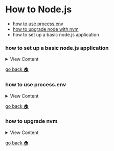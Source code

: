# How to Node.js

- [how to use process.env][env]
- [how to upgrade node with nvm][upgrade-nvm]
- how to set up a basic node.js application

[home]:#how-to-nodejs
[env]:#how-to-use-processenv
[upgrade-nvm]:#how-to-upgrade-nvm


### how to set up a  basic node.js application

<details>
<summary>
View Content
</summary>

:link: **Reference**

- []()
---

1. first create a new folder and type npm init
2. now install express `npm i express --save`
3. now install dependencies that's needed 

```
 npm i  body-parser cookie-parser cors debug crypto dotenv
```
4. create the index js file that is supposed to initialize the express app 

```js
const express = require('express')
const app = express()
const port = 3005 // choose the port that is opened in your environment

app.get('/', (req, res) => {
  res.send('Hello World!')
})

app.listen(port, () => {
  console.log(`Example app listening at http://localhost:${port}`)
})


```

5. add this code to add the dependencies that you've installed to get the app up and running 

```js

var express = require('express');
var body = require('body-parser');
var cookie = require('cookie-parser');
var path = require('path');
var app = express();
var ip =  process.env.IP || 'localhost'; // change the IP address to get your 
var cors = require("cors");
var port = process.env.PORT || 3001;
require('dotenv').config();



app.use(cors());
app.use(express.static(path.join(__dirname,'public')));
app.use(body.json());
app.use(body.urlencoded({extended:true}));
app.use(cookie());

app.get("/", function(req, res){
  res.send("Welcome Home")
})
app.use(function(req,res,next){
	if(res.status(404)){
	  res.render('error/400');
	}

    next();
});

app.use(function(err,req,res,next){
      if(res.status(500)){
    	  var title = err;
        res.render('error/500',{errTitle:title});
    }else if(res.status(502)){
        res.render('error/500',{errTitle:502});
    }else if(res.status(503)){
        res.render('error/500',{errTitle:503});
    }
})


app.listen(port, ip, function(){
    var n = process.env.APP_ENV;
    const code = require('crypto').randomBytes(64).toString('hex');
    console.log("node connected to "+port);
    console.log("node environment is in "+n)
})
```
6. create an .env file to store your variables

```
 vim .env
```

```
DB_USERNAME="jermaine"
DB_PASSWORD=""
DB_PORT="1234"
PORT=1738
IP=123.123.123
DB_NAME="Test"
APP_ENV="development"
TOKEN_SECRET="9f0dc1da0366d17fa6902386c6475e75c71b0a8b09b2bae4cca27354ab304ef659b3baa212aed819a71abef7ff07e5d9ffb3be7e41004d4b9c9d33c809a535ec"
```
7. create folders that are supposed to hold the mvc structure

```
 mkdir mvc mvc/routes mvc/models/ mvc/controllers mvc/views
```

8. Create the router `vim mvc/routes/router.js` and add any route path that are supposed to serve information like so

```js
var express = require('express');
var route = express.Router();

route.get("/", (req,res) => {
  res.send("this is the home page");
})

module.exports = route;
```

9. Now in the app.js file require the path to the router that you created,
 and add it in the **app.use** method like so

```js

var express = require('express');
var body = require('body-parser');
var cookie = require('cookie-parser');
var path = require('path');
var app = express();
var ip =  process.env.IP || '0.0.0.0'; 
var cors = require("cors");
var port = process.env.PORT || 3001;
var routes = require('./mvc/routes/router');// require the router so then you can serve your files
require('dotenv').config();



app.use(cors());
app.use(express.static(path.join(__dirname,'public')));
app.use(body.json());
app.use(body.urlencoded({extended:true}));
app.use(cookie());

// app.get("/", function(req, res){
//   res.send("Welcome Home")
// })

app.use("/", routes); // this is how you can add the routes

app.use(function(req,res,next){
	if(res.status(404)){
	  res.render('error/400');
	}

    next();
});

app.use(function(err,req,res,next){
      if(res.status(500)){
    	  var title = err;
        res.render('error/500',{errTitle:title});
    }else if(res.status(502)){
        res.render('error/500',{errTitle:502});
    }else if(res.status(503)){
        res.render('error/500',{errTitle:503});
    }
})


app.listen(port, ip, function(){
    var n = process.env.APP_ENV;
    const code = require('crypto').randomBytes(64).toString('hex');
    console.log("node connected to "+port);
    console.log("node environment is in "+n)
})
```

10. Install a template engine to set up your views like so 

```
npm install handlebars express-handlebars --save
```

11. Then, require the template engine and add it to the express.engine method, configuring the view path,
and declaring the extension file express should look for when rendering a view

```js
const hbs = require("express-handlebars");// requiring the handlebars

app.use(cors());
app.engine("hbs",hbs())//running the handlebars method to set up the template engine
app.set("views",path.join(__dirname,"mvc/views")); // setting the views path
app.set("view engine", "hbs" ); // setting the extension file
app.use(express.static(path.join(__dirname,'public')));

```


12. Also, if you're using the handlebars method it is required to create a layouts file that is called 
`main.handlebars`, so first create directory called layouts in the views folder like so `mkdir views/layouts`
. Then create the file add template a basic code template like this 

```html
<!DOCTYPE html>
<html lang="en">
  <head>
    <meta charset="utf-8" />
    <meta http-equiv="X-UA-Compatible" content="IE=edge" />  
    <title>Title</title>
    <meta name="viewport" content="width=device-width, initial-scale=1.0, viewport-fit=cover" />
    <link rel="stylesheet" type="text/css" href="./style.css" />
  </head>
  <body>
    {{{body}}}
  </body>
</html>

```

13. Now in the **views** folder create a basic home file named `home.hbs` and add simple html like so .
Also it is important to create a `views/error/500.hbs`, if you run node it will state that this file does not exist

```html
<p> Hello, {{name}} </p>

<!-- Inside the 500.hbs -->
<p> Error 500</p>
```

14. In the controller change the home method to *res.render* as opposed to *res.send* like so 

```js

// The old way
route.get("/", (req,res) => {
  res.send("this is the home page");
})

//The way to render files
route.get("/", (req,res) => {
  const data = {
    name: "Jermaine Forbes"
  }

  res.render("home",data); // The home file will render: Hello, Jermaine Forbes
})

```

15. Now create a separate controller file called `mvc/controllers/homeController.js` and add the function
that is in callback function that is in the `router.js` file to this new file like so.

```js
// Inside homeController.js

module.exports.page = (req, res) => { 

  const data = {
    name: "Jermaine Forbes"
  }

  res.render("home",data); // The home file will render: Hello, Jermaine Forbes
}

```

16. In the **router.js** file require the homeController and it into the second parameter like so

```js
const express  = require('express');
const route = express.Router();
const home = require("../controllers/homeController");


route.get("/",home.page)

module.exports = route;


```

17. 




</details>

[go back :house:][home]

### how to use process.env

<details>
<summary>
View Content
</summary>

  If you need to store environment variables like port numbers, passwords, or database connections then this
  is what you need to follow

:link: **Reference**

- [Working with Environment Variables in Node.js](https://www.twilio.com/blog/working-with-environment-variables-in-node-js-html)
---

1. first install **dotenv**


```js
npm install dotenv --save
```

2. create a .env file to add your environment variables like so

```
 vim .env
```



```js
// inside .env

PORT=8000
PASSWORD="password"
USERNAME="username"
DATABASE="DB"
```

3. in your node application make sure you require **dotenv** and then call the method **config**


```js
// inside server or app.js
require("dotenv").config()

```

4. after that you should be able to call the environment variables in any page


```js
console.log(process.env.PORT) // should output 8000
```

</details>

[go back :house:][home]

### how to upgrade nvm

<details>
<summary>
View Content
</summary>

:link: **Reference**

- [How to properly upgrade node using nvm](https://stackoverflow.com/questions/34810526/how-to-properly-upgrade-node-using-nvm)
---


```js
nvm install node --reinstall-packages-from=node
```

</details>

[go back :house:][home]
